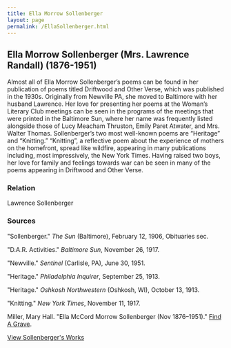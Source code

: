 ```yaml
---
title: Ella Morrow Sollenberger
layout: page
permalink: /EllaSollenberger.html
---
```


## Ella Morrow Sollenberger (Mrs. Lawrence Randall) (1876-1951)

Almost all of Ella Morrow Sollenberger’s poems can be found in her publication of poems titled Driftwood and Other Verse, which was published in the 1930s. Originally from Newville PA, she moved to Baltimore with her husband Lawrence. Her love for presenting her poems at the Woman’s Literary Club meetings can be seen in the programs of the meetings that were printed in the Baltimore Sun, where her name was frequently listed alongside those of Lucy Meacham Thruston, Emily Paret Atwater, and Mrs. Walter Thomas. Sollenberger’s two most well-known poems are “Heritage” and “Knitting.” “Knitting”, a reflective poem about the experience of mothers on the homefront, spread like wildfire, appearing in many publications including, most impressively, the New York Times. Having raised two boys, her love for family and feelings towards war can be seen in many of the poems appearing in Driftwood and Other Verse.

### Relation

Lawrence Sollenberger

### Sources

"Sollenberger." *The Sun* (Baltimore), February 12, 1906, Obituaries sec.

"D.A.R. Activities." *Baltimore Sun*, November 26, 1917.

"Newville." *Sentinel* (Carlisle, PA), June 30, 1951.

"Heritage." *Philadelphia Inquirer*, September 25, 1913.

"Heritage." *Oshkosh Northwestern* (Oshkosh, WI), October 13, 1913.

"Knitting." *New York Times*, November 11, 1917.

Miller, Mary Hall. "Ella McCord Morrow Sollenberger (Nov 1876–1951)." [Find A Grave](https://www.findagrave.com/memorial/91114723/adaline-elizabeth-vanderpoel%20).


[View Sollenberger's Works](https://elizajames.github.io/WLCB_draft/browse.html#sollenberger)